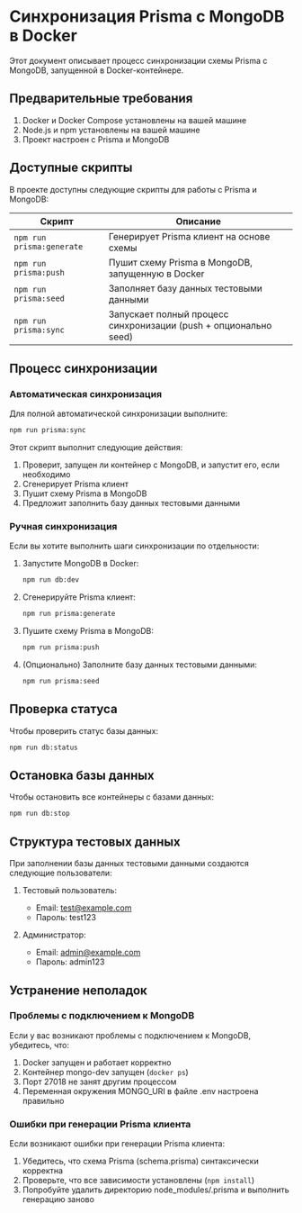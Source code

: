# Синхронизация Prisma с MongoDB в Docker

Этот документ описывает процесс синхронизации схемы Prisma с MongoDB, запущенной в Docker-контейнере.

## Предварительные требования

1. Docker и Docker Compose установлены на вашей машине
2. Node.js и npm установлены на вашей машине
3. Проект настроен с Prisma и MongoDB

## Доступные скрипты

В проекте доступны следующие скрипты для работы с Prisma и MongoDB:

| Скрипт                    | Описание                                                         |
| ------------------------- | ---------------------------------------------------------------- |
| `npm run prisma:generate` | Генерирует Prisma клиент на основе схемы                         |
| `npm run prisma:push`     | Пушит схему Prisma в MongoDB, запущенную в Docker                |
| `npm run prisma:seed`     | Заполняет базу данных тестовыми данными                          |
| `npm run prisma:sync`     | Запускает полный процесс синхронизации (push + опционально seed) |

## Процесс синхронизации

### Автоматическая синхронизация

Для полной автоматической синхронизации выполните:

```bash
npm run prisma:sync
```

Этот скрипт выполнит следующие действия:

1. Проверит, запущен ли контейнер с MongoDB, и запустит его, если необходимо
2. Сгенерирует Prisma клиент
3. Пушит схему Prisma в MongoDB
4. Предложит заполнить базу данных тестовыми данными

### Ручная синхронизация

Если вы хотите выполнить шаги синхронизации по отдельности:

1. Запустите MongoDB в Docker:

   ```bash
   npm run db:dev
   ```

2. Сгенерируйте Prisma клиент:

   ```bash
   npm run prisma:generate
   ```

3. Пушите схему Prisma в MongoDB:

   ```bash
   npm run prisma:push
   ```

4. (Опционально) Заполните базу данных тестовыми данными:
   ```bash
   npm run prisma:seed
   ```

## Проверка статуса

Чтобы проверить статус базы данных:

```bash
npm run db:status
```

## Остановка базы данных

Чтобы остановить все контейнеры с базами данных:

```bash
npm run db:stop
```

## Структура тестовых данных

При заполнении базы данных тестовыми данными создаются следующие пользователи:

1. Тестовый пользователь:

   - Email: test@example.com
   - Пароль: test123

2. Администратор:
   - Email: admin@example.com
   - Пароль: admin123

## Устранение неполадок

### Проблемы с подключением к MongoDB

Если у вас возникают проблемы с подключением к MongoDB, убедитесь, что:

1. Docker запущен и работает корректно
2. Контейнер mongo-dev запущен (`docker ps`)
3. Порт 27018 не занят другим процессом
4. Переменная окружения MONGO_URI в файле .env настроена правильно

### Ошибки при генерации Prisma клиента

Если возникают ошибки при генерации Prisma клиента:

1. Убедитесь, что схема Prisma (schema.prisma) синтаксически корректна
2. Проверьте, что все зависимости установлены (`npm install`)
3. Попробуйте удалить директорию node_modules/.prisma и выполнить генерацию заново
